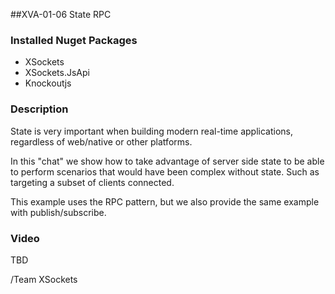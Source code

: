 ##XVA-01-06 State RPC

### Installed Nuget Packages

- XSockets
- XSockets.JsApi
- Knockoutjs

### Description

State is very important when building modern real-time applications, regardless of web/native or other platforms.

In this "chat" we show how to take advantage of server side state to be able to perform scenarios that would have been complex without state. Such as targeting a subset of clients connected.

This example uses the RPC pattern, but we also provide the same example with publish/subscribe.

### Video

TBD

/Team XSockets


